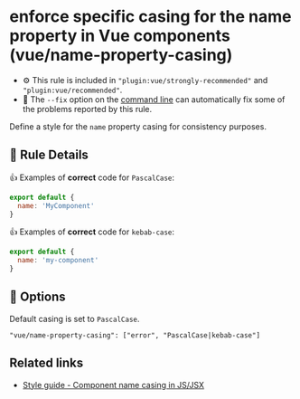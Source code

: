 # enforce specific casing for the name property in Vue components (vue/name-property-casing)

- :gear: This rule is included in `"plugin:vue/strongly-recommended"` and `"plugin:vue/recommended"`.
- :wrench: The `--fix` option on the [command line](http://eslint.org/docs/user-guide/command-line-interface#fix) can automatically fix some of the problems reported by this rule.

Define a style for the `name` property casing for consistency purposes.

## :book: Rule Details

:+1: Examples of **correct** code for `PascalCase`:

```js
export default {
  name: 'MyComponent'
}
```

:+1: Examples of **correct** code for `kebab-case`:

```js
export default {
  name: 'my-component'
}
```

## :wrench: Options

Default casing is set to `PascalCase`.

```
"vue/name-property-casing": ["error", "PascalCase|kebab-case"]
```

## Related links

- [Style guide - Component name casing in JS/JSX](https://vuejs.org/v2/style-guide/#Component-name-casing-in-JS-JSX-strongly-recommended)
